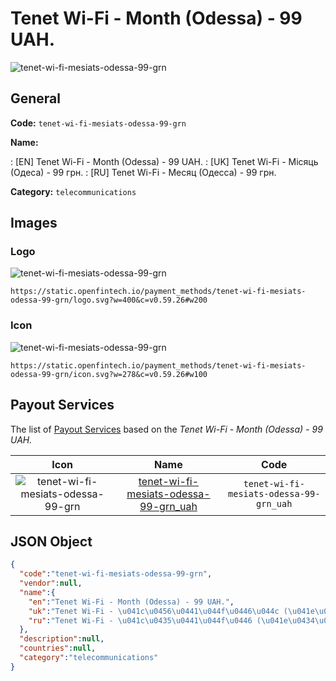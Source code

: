 
# Tenet Wi-Fi - Month (Odessa) - 99 UAH. 
![tenet-wi-fi-mesiats-odessa-99-grn](https://static.openfintech.io/payment_methods/tenet-wi-fi-mesiats-odessa-99-grn/logo.svg?w=400&c=v0.59.26#w200)  

## General 
**Code:** `tenet-wi-fi-mesiats-odessa-99-grn` 
 
**Name:** 
 
:	[EN] Tenet Wi-Fi - Month (Odessa) - 99 UAH. 
:	[UK] Tenet Wi-Fi - Місяць (Одеса) - 99 грн. 
:	[RU] Tenet Wi-Fi - Месяц (Одесса) - 99 грн. 
 
**Category:** `telecommunications` 
 

## Images 

### Logo 
![tenet-wi-fi-mesiats-odessa-99-grn](https://static.openfintech.io/payment_methods/tenet-wi-fi-mesiats-odessa-99-grn/logo.svg?w=400&c=v0.59.26#w200)  

```
https://static.openfintech.io/payment_methods/tenet-wi-fi-mesiats-odessa-99-grn/logo.svg?w=400&c=v0.59.26#w200
```  

### Icon 
![tenet-wi-fi-mesiats-odessa-99-grn](https://static.openfintech.io/payment_methods/tenet-wi-fi-mesiats-odessa-99-grn/icon.svg?w=278&c=v0.59.26#w100)  

```
https://static.openfintech.io/payment_methods/tenet-wi-fi-mesiats-odessa-99-grn/icon.svg?w=278&c=v0.59.26#w100
```  

## Payout Services 
 
The list of [Payout Services](/payout-services/) based on the _Tenet Wi-Fi - Month (Odessa) - 99 UAH._ 

|Icon|Name|Code| 
|:---:|:---:|:---:| 
|![tenet-wi-fi-mesiats-odessa-99-grn](https://static.openfintech.io/payout_methods/tenet-wi-fi-mesiats-odessa-99-grn/icon.svg?w=278&c=v0.59.26#w40) |[tenet-wi-fi-mesiats-odessa-99-grn_uah](/payout-services/tenet-wi-fi-mesiats-odessa-99-grn_uah/)|`tenet-wi-fi-mesiats-odessa-99-grn_uah`| 
 

## JSON Object 

```json
{
  "code":"tenet-wi-fi-mesiats-odessa-99-grn",
  "vendor":null,
  "name":{
    "en":"Tenet Wi-Fi - Month (Odessa) - 99 UAH.",
    "uk":"Tenet Wi-Fi - \u041c\u0456\u0441\u044f\u0446\u044c (\u041e\u0434\u0435\u0441\u0430) - 99 \u0433\u0440\u043d.",
    "ru":"Tenet Wi-Fi - \u041c\u0435\u0441\u044f\u0446 (\u041e\u0434\u0435\u0441\u0441\u0430) - 99 \u0433\u0440\u043d."
  },
  "description":null,
  "countries":null,
  "category":"telecommunications"
}
```  
